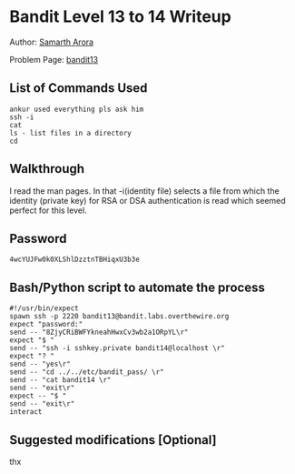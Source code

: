 # Bandit Level 13 to 14 Writeup

Author: [Samarth Arora](https://github.com/Samadeol)

Problem Page: [bandit13](https://overthewire.org/wargames/bandit/bandit14)

## List of Commands Used
```
ankur used everything pls ask him
ssh -i
cat
ls - list files in a directory
cd
```

## Walkthrough
I read the man pages. In that -i(identity file) selects a file from which the identity (private key) for RSA or DSA authentication is read which seemed perfect for this level.

## Password
`4wcYUJFw0k0XLShlDzztnTBHiqxU3b3e`

## Bash/Python script to automate the process
```
#!/usr/bin/expect 
spawn ssh -p 2220 bandit13@bandit.labs.overthewire.org
expect "password:"
send -- "8ZjyCRiBWFYkneahHwxCv3wb2a1ORpYL\r"
expect "$ "
send -- "ssh -i sshkey.private bandit14@localhost \r"
expect "? "
send -- "yes\r"
send -- "cd ../../etc/bandit_pass/ \r"
send -- "cat bandit14 \r"
send -- "exit\r"
expect -- "$ "
send -- "exit\r"
interact
```

## Suggested modifications [Optional]
thx